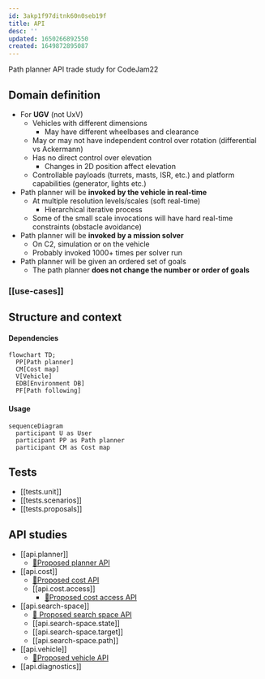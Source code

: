 ```yaml
---
id: 3akp1f97ditnk60n0seb19f
title: API
desc: ''
updated: 1650266892550
created: 1649872895087
---
```

Path planner API trade study for CodeJam22
## Domain definition
* For **UGV** (not UxV)
  * Vehicles with different dimensions
    * May have different wheelbases and clearance
  * May or may not have independent control over rotation (differential vs Ackermann)
  * Has no direct control over elevation
    * Changes in 2D position affect elevation
  * Controllable payloads (turrets, masts, ISR, etc.) and platform capabilities (generator, lights etc.)
* Path planner will be **invoked by the vehicle in real-time**
  * At multiple resolution levels/scales (soft real-time)
    * Hierarchical iterative process
  * Some of the small scale invocations will have hard real-time constraints (obstacle avoidance)
* Path planner will be **invoked by a mission solver**
  * On C2, simulation or on the vehicle
  * Probably invoked 1000+ times per solver run
* Path planner will be given an ordered set of goals
  * The path planner **does not change the number or order of goals**

### [[use-cases]]

## Structure and context
#### Dependencies
```mermaid
flowchart TD;
  PP[Path planner]
  CM[Cost map]
  V[Vehicle]
  EDB[Environment DB]
  PF[Path following]
```
#### Usage
```mermaid
sequenceDiagram
  participant U as User
  participant PP as Path planner
  participant CM as Cost map
```

## Tests
* [[tests.unit]]
* [[tests.scenarios]]
* [[tests.proposals]]

## API studies
* [[api.planner]]
  * [📝Proposed planner API](assets/proposals.planner.hpp)
* [[api.cost]]
  * [📝Proposed cost API](assets/proposals.cost.hpp)
  * [[api.cost.access]]
    * [📝Proposed cost access API](assets/proposals.cost.access.hpp)
* [[api.search-space]]
  * [📝 Proposed search space API](assets/proposals.search.space.hpp)
  * [[api.search-space.state]]
  * [[api.search-space.target]]
  * [[api.search-space.path]]
* [[api.vehicle]]
  * [📝Proposed vehicle API](assets/proposals.vehicle.hpp)
* [[api.diagnostics]]

